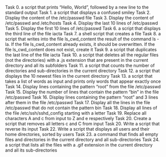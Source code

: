Task 0. a script that prints “Hello, World”, followed by a new line to the standard output
Task 1. a script that displays a confused smiley
Task 2. Display the content of the /etc/passwd file
Task 3. Display the content of /etc/passwd and /etc/hosts
Task 4. Display the last 10 lines of /etc/passwd
Task 5. Display the first 10 lines of /etc/passwd
Task 6. a script that displays the third line of the file iacta
Task 7. a shell script that creates a file
Task 8.  a script that writes into the file ls_cwd_content the result of the command ls -la. If the file ls_cwd_content already exists, it should be overwritten. If the file ls_cwd_content does not exist, create it
Task 9. a script that duplicates the last line of the file iacta
Task 10. a script that deletes all the regular files (not the directories) with a .js extension that are present in the current directory and all its subfolders
Task 11. a script that counts the number of directories and sub-directories in the current directory
Task 12. a script that displays the 10 newest files in the current directory
Task 13. a script that takes a list of words as input and prints only words that appear exactly once
Task 14. Display lines containing the pattern “root” from the file /etc/passwd
Task 15. Display the number of lines that contain the pattern “bin” in the file /etc/passwd
Task 16. Display lines containing the pattern “root” and 3 lines after them in the file /etc/passwd
Task 17. Display all the lines in the file /etc/passwd that do not contain the pattern bin
Task 18. Display all lines of the file /etc/ssh/sshd_config starting with a letter
Task 19. Replace all characters A and c from input to Z and e respectively
Task 20. Create a script that removes all letters c and C from input
Task 20. Write a script that reverse its input
Task 22. Write a script that displays all users and their home directories, sorted by users
Task 23. a command that finds all empty files and directories in the current directory and all sub-directories
Task 24.  a script that lists all the files with a .gif extension in the current directory and all its sub-directories
